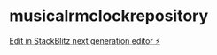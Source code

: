 # musicalrmclockrepository

[Edit in StackBlitz next generation editor ⚡️](https://stackblitz.com/~/github.com/PaoloReportingKing/musicalrmclockrepository)